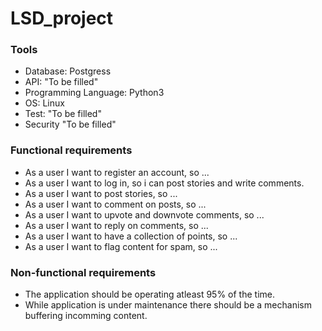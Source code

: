 # LSD_project

### **Tools**
- Database: Postgress
- API: "To be filled" 
- Programming Language: Python3
- OS: Linux
- Test: "To be filled"
- Security "To be filled"

### **Functional requirements**
- As a user I want to register an account, so ...
- As a user I want to log in, so i can post stories and write comments.
- As a user I want to post stories, so ...
- As a user I want to comment on posts, so ...
- As a user I want to upvote and downvote comments, so ...
- As a user I want to reply on comments, so ...
- As a user I want to have a collection of points, so ...
- As a user I want to flag content for spam, so ...

### **Non-functional requirements**
- The application should be operating atleast 95% of the time.
- While application is under maintenance there should be a mechanism buffering incomming content.
